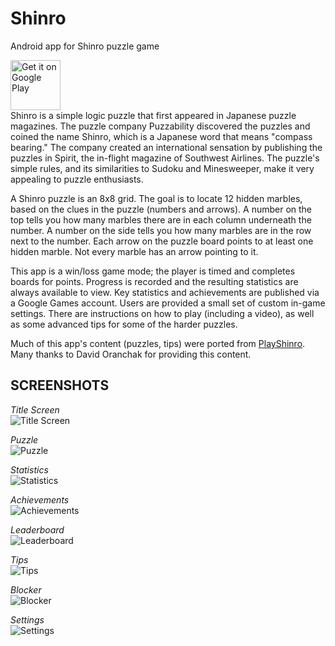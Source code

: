 # Shinro
Android app for Shinro puzzle game

<a href="https://play.google.com/store/apps/details?id=io.astefanich.shinro">
<img src="https://play.google.com/intl/en_us/badges/images/generic/en_badge_web_generic.png"
        alt="Get it on Google Play" height="80"/>
</a>
</br>
Shinro is a simple logic puzzle that first appeared in Japanese puzzle magazines. The puzzle company Puzzability discovered the puzzles and coined the name Shinro, which is a Japanese word that means "compass bearing." The company created an international sensation by publishing the puzzles in Spirit, the in-flight magazine of Southwest Airlines. The puzzle's simple rules, and its similarities to Sudoku and Minesweeper, make it very appealing to puzzle enthusiasts. 

A Shinro puzzle is an 8x8 grid. The goal is to locate 12 hidden marbles, based on the clues in the puzzle (numbers and arrows). A number on the top tells you how many marbles there are in each column underneath the number. A number on the side tells you how many marbles are in the row next to the number. Each arrow on the puzzle board points to at least one hidden marble. Not every marble has an arrow pointing to it.

This app is a win/loss game mode; the player is timed and completes boards for points. Progress is recorded and the resulting statistics are always available to view. Key statistics and achievements are published via a Google Games account. Users are provided a small set of custom in-game settings.  There are instructions on how to play (including a video), as well as some advanced tips for some of the harder puzzles.

Much of this app's content (puzzles, tips) were ported from [PlayShinro](http://playshinro.com). Many thanks to David Oranchak for providing this content.

## SCREENSHOTS
<i>Title Screen</i></br>
![Title Screen](.img/screenshots/title_screen_sm.jpg)

<i>Puzzle</i></br>
![Puzzle](.img/screenshots/puzzle_sm.jpg)
</br>

<i>Statistics</i></br>
![Statistics](.img/screenshots/statistics_sm.jpg)
</br>

<i>Achievements</i></br>
![Achievements](.img/screenshots/achievements_sm.jpg)
</br>

<i>Leaderboard</i></br>
![Leaderboard](.img/screenshots/leaderboard_sm.jpg)
</br>

<i>Tips</i></br>
![Tips](.img/screenshots/tips_sm.jpg)
</br>

<i>Blocker</i></br>
![Blocker](.img/screenshots/blocker_sm.jpg)
</br>

<i>Settings</i></br>
![Settings](.img/screenshots/settings_sm.jpg)
</br>

